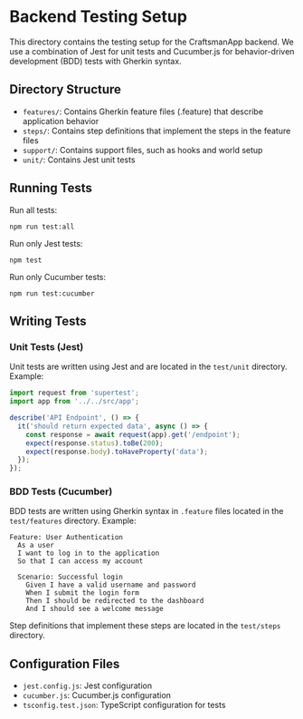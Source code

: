 # Backend Testing Setup

This directory contains the testing setup for the CraftsmanApp backend. We use a combination of Jest for unit tests and Cucumber.js for behavior-driven development (BDD) tests with Gherkin syntax.

## Directory Structure

- `features/`: Contains Gherkin feature files (.feature) that describe application behavior
- `steps/`: Contains step definitions that implement the steps in the feature files
- `support/`: Contains support files, such as hooks and world setup
- `unit/`: Contains Jest unit tests

## Running Tests

Run all tests:
```
npm run test:all
```

Run only Jest tests:
```
npm test
```

Run only Cucumber tests:
```
npm run test:cucumber
```

## Writing Tests

### Unit Tests (Jest)

Unit tests are written using Jest and are located in the `test/unit` directory. Example:

```typescript
import request from 'supertest';
import app from '../../src/app';

describe('API Endpoint', () => {
  it('should return expected data', async () => {
    const response = await request(app).get('/endpoint');
    expect(response.status).toBe(200);
    expect(response.body).toHaveProperty('data');
  });
});
```

### BDD Tests (Cucumber)

BDD tests are written using Gherkin syntax in `.feature` files located in the `test/features` directory. Example:

```gherkin
Feature: User Authentication
  As a user
  I want to log in to the application
  So that I can access my account

  Scenario: Successful login
    Given I have a valid username and password
    When I submit the login form
    Then I should be redirected to the dashboard
    And I should see a welcome message
```

Step definitions that implement these steps are located in the `test/steps` directory.

## Configuration Files

- `jest.config.js`: Jest configuration
- `cucumber.js`: Cucumber.js configuration
- `tsconfig.test.json`: TypeScript configuration for tests 